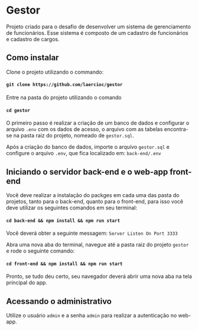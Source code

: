 # Gestor

Projeto criado para o desafio de desenvolver um sistema de gerenciamento de funcionários.
Esse sistema é composto de um cadastro de funcionários e cadastro de cargos.

## Como instalar

Clone o projeto utilizando o commando:

#### `git clone https://github.com/laercioc/gestor`

Entre na pasta do projeto utilizando o comando

#### `cd gestor`

O primeiro passo é realizar a criação de um banco de dados e configurar o arquivo `.env` com os dados de acesso, o arquivo com as tabelas encontra-se na pasta raiz do projeto, nomeado de `gestor.sql`.

Após a criação do banco de dados, importe o arquivo `gestor.sql` e configure o arquivo `.env`, que fica localizado em: `back-end/.env`

## Iniciando o servidor back-end e o web-app front-end

Você deve realizar a instalação do packges em cada uma das pasta do projetos, tanto para o back-end, quanto para o front-end, para isso você deve utilizar os seguintes comandos em seu terminal:

#### `cd back-end && npm install && npm run start`

Você deverá obter a seguinte messagem: `Server Listen On Port 3333`

Abra uma nova aba do terminal, navegue até a pasta raiz do projeto `gestor` e rode o seguinte comando:

#### `cd front-end && npm install && npm run start`

Pronto, se tudo deu certo, seu navegador deverá abrir uma nova aba na tela principal do app.

## Acessando o administrativo

Utilize o usuário `admin` e a senha `admin` para realizar a autenticação no web-app.
